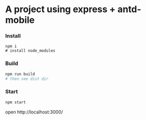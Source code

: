 # A project using express + antd-mobile

### Install

```shell
npm i
# install node_modules
```

### Build

```sh
npm run build
# then see dist dir
```

### Start

```sh
npm start
```

open http://localhost:3000/
